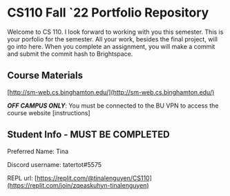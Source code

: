 # CS110 Fall `22 Portfolio Repository

Welcome to CS 110. I look forward to working with you this semester. This is your porfolio for the semester. All your work, besides the final project, will go into here. When you complete an assignment, you will make a commit and submit the commit hash to Brightspace.

## Course Materials

[http://sm-web.cs.binghamton.edu/](http://sm-web.cs.binghamton.edu/)

***OFF CAMPUS ONLY***: You must be connected to the BU VPN to access the course website [instructions]

## Student Info - MUST BE COMPLETED

Preferred Name: Tina 

Discord username: tatertot#5575

REPL url: [https://replit.com/@tinalenguyen/CS110](https://replit.com/join/zqeaskuhyn-tinalenguyen) 
